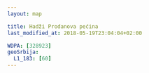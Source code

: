 ```yaml
---
layout: map

title: Hadži Prodanova pećina
last_modified_at: 2018-05-19T23:04:04+02:00

WDPA: [328923]
geoSrbija:
  L1_183: [60]
---
```

